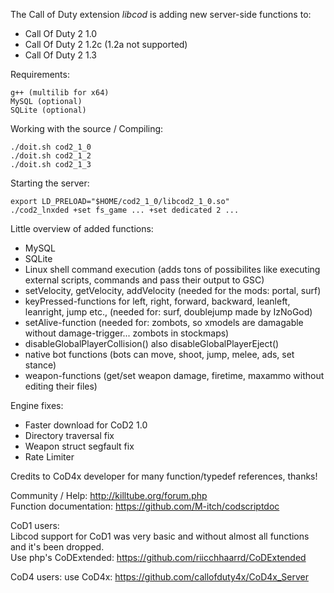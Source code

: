 The Call of Duty extension *libcod* is adding new server-side functions to:

 - Call Of Duty 2 1.0
 - Call Of Duty 2 1.2c (1.2a not supported)
 - Call Of Duty 2 1.3

Requirements:
```
g++ (multilib for x64)
MySQL (optional)
SQLite (optional)
```

Working with the source / Compiling:
```
./doit.sh cod2_1_0
./doit.sh cod2_1_2
./doit.sh cod2_1_3
```

Starting the server:
```
export LD_PRELOAD="$HOME/cod2_1_0/libcod2_1_0.so"
./cod2_lnxded +set fs_game ... +set dedicated 2 ...
```

Little overview of added functions:
- MySQL
- SQLite
- Linux shell command execution (adds tons of possibilites like executing external scripts, commands and pass their output to GSC)
- setVelocity, getVelocity, addVelocity (needed for the mods: portal, surf)
- keyPressed-functions for left, right, forward, backward, leanleft, leanright, jump etc., (needed for: surf, doublejump made by IzNoGod)
- setAlive-function (needed for: zombots, so xmodels are damagable without damage-trigger... zombots in stockmaps)
- disableGlobalPlayerCollision() also disableGlobalPlayerEject()
- native bot functions (bots can move, shoot, jump, melee, ads, set stance)
- weapon-functions (get/set weapon damage, firetime, maxammo without editing their files)

Engine fixes:
- Faster download for CoD2 1.0
- Directory traversal fix
- Weapon struct segfault fix
- Rate Limiter

Credits to CoD4x developer for many function/typedef references, thanks!
	
Community / Help: http://killtube.org/forum.php  
Function documentation: https://github.com/M-itch/codscriptdoc

CoD1 users:  
Libcod support for CoD1 was very basic and without almost all functions and it's been dropped.  
Use php's CoDExtended: https://github.com/riicchhaarrd/CoDExtended

CoD4 users: use CoD4x: https://github.com/callofduty4x/CoD4x_Server
